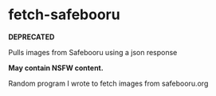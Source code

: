 

# fetch-safebooru
**DEPRECATED**

Pulls images from Safebooru using a json response

**May contain NSFW content.**

Random program I wrote to fetch images from safebooru.org

